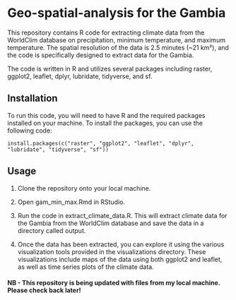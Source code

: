 # Geo-spatial-analysis for the Gambia

This repository contains R code for extracting climate data from the WorldClim database on precipitation, minimum temperature, and maximum temperature. The spatial resolution of the data is 2.5 minutes (~21 km²), and the code is specifically designed to extract data for the Gambia.

The code is written in R and utilizes several packages including raster, ggplot2, leaflet, dplyr, lubridate, tidyverse, and sf.

## Installation
To run this code, you will need to have R and the required packages installed on your machine. To install the packages, you can use the following code:

```{r}
install.packages(c("raster", "ggplot2", "leaflet", "dplyr", "lubridate", "tidyverse", "sf"))
```

## Usage

1. Clone the repository onto your local machine.

2. Open gam_min_max.Rmd in RStudio.

3. Run the code in extract_climate_data.R. This will extract climate data for the Gambia from the WorldClim database and save the data in a directory called output.

4. Once the data has been extracted, you can explore it using the various visualization tools provided in the visualizations directory. These visualizations include maps of the data using both ggplot2 and leaflet, as well as time series plots of the climate data.


#### NB - This repository is being updated with files from my local machine. Please check back later!







